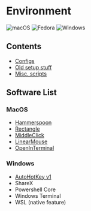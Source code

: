 # Environment

![macOS](https://img.shields.io/badge/mac%20os-000000?style=for-the-badge&logo=macos&logoColor=F0F0F0)
![Fedora](https://img.shields.io/badge/Fedora-294172?style=for-the-badge&logo=fedora&logoColor=white)
![Windows](https://img.shields.io/badge/Windows-0078D6?style=for-the-badge&logo=windows&logoColor=white)

## Contents

- [Configs](./config/)
- [Old setup stuff](./setup/)
- [Misc. scripts](./scripts/)

## Software List

### MacOS

- [Hammerspoon](https://www.hammerspoon.org/)
- [Rectangle](https://github.com/rxhanson/Rectanglehttps://github.com/rxhanson/Rectangle)
- [MiddleClick](https://github.com/artginzburg/MiddleClick-BigSur)
- [LinearMouse](https://linearmouse.org/)
- [OpenInTerminal](https://github.com/Ji4n1ng/OpenInTerminal)

### Windows

- [AutoHotKey v1](https://www.autohotkey.com/download/1.1/)
- ShareX
- Powershell Core
- Windows Terminal
- WSL (native feature)

